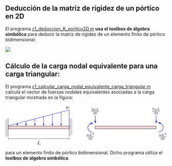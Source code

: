 ## Deducción de la matriz de rigidez de un pórtico en 2D

El programa [c1_deduccion_K_portico2D.m](c1_deduccion_K_portico2D.m) **usa el toolbox de álgebra simbólica** para deducir la matriz de rigidez de un elemento finito de pórtico bidimensional:

<!---
Compile en: https://tex.s2cms.com

\renewcommand\arraystretch{1.4}
\begin{bmatrix}
X_i\\
Y_i\\
M_i\\
X_j\\
Y_j\\
M_j
\end{bmatrix}
=
\begin{bmatrix}
  \frac{EA}{L} & 0 & 0 & -\frac{EA}{L} & 0 & 0 \\
  0 & \frac{12EI}{L^3} & \frac{6EI}{L^2} & 0 & -\frac{12EI}{L^3} & \frac{6EI}{L^2} \\
  0 & \frac{6EI}{L^2} & \frac{4EI}{L} & 0 & -\frac{6EI}{L^2} & \frac{2EI}{L} \\
  -\frac{EA}{L} & 0 & 0 & \frac{EA}{L} & 0 & 0 \\
  0 & -\frac{12EI}{L^3} & -\frac{6EI}{L^2} & 0 & \frac{12EI}{L^3} & -\frac{6EI}{L^2} \\
  0 & \frac{6EI}{L^2} & \frac{2EI}{L} & 0 & -\frac{6EI}{L^2} & \frac{4EI}{L}
\end{bmatrix}
\begin{bmatrix}
u_i\\
v_i\\
\theta_i\\
u_j\\
v_j\\
\theta_j
\end{bmatrix}
--->

![](https://tex.s2cms.ru/svg/%5Crenewcommand%5Carraystretch%7B1.4%7D%0A%5Cbegin%7Bbmatrix%7D%0AX_i%5C%5C%0AY_i%5C%5C%0AM_i%5C%5C%0AX_j%5C%5C%0AY_j%5C%5C%0AM_j%0A%5Cend%7Bbmatrix%7D%0A%3D%0A%5Cbegin%7Bbmatrix%7D%0A%20%20%5Cfrac%7BEA%7D%7BL%7D%20%26%200%20%26%200%20%26%20-%5Cfrac%7BEA%7D%7BL%7D%20%26%200%20%26%200%20%5C%5C%0A%20%200%20%26%20%5Cfrac%7B12EI%7D%7BL%5E3%7D%20%26%20%5Cfrac%7B6EI%7D%7BL%5E2%7D%20%26%200%20%26%20-%5Cfrac%7B12EI%7D%7BL%5E3%7D%20%26%20%5Cfrac%7B6EI%7D%7BL%5E2%7D%20%5C%5C%0A%20%200%20%26%20%5Cfrac%7B6EI%7D%7BL%5E2%7D%20%26%20%5Cfrac%7B4EI%7D%7BL%7D%20%26%200%20%26%20-%5Cfrac%7B6EI%7D%7BL%5E2%7D%20%26%20%5Cfrac%7B2EI%7D%7BL%7D%20%5C%5C%0A%20%20-%5Cfrac%7BEA%7D%7BL%7D%20%26%200%20%26%200%20%26%20%5Cfrac%7BEA%7D%7BL%7D%20%26%200%20%26%200%20%5C%5C%0A%20%200%20%26%20-%5Cfrac%7B12EI%7D%7BL%5E3%7D%20%26%20-%5Cfrac%7B6EI%7D%7BL%5E2%7D%20%26%200%20%26%20%5Cfrac%7B12EI%7D%7BL%5E3%7D%20%26%20-%5Cfrac%7B6EI%7D%7BL%5E2%7D%20%5C%5C%0A%20%200%20%26%20%5Cfrac%7B6EI%7D%7BL%5E2%7D%20%26%20%5Cfrac%7B2EI%7D%7BL%7D%20%26%200%20%26%20-%5Cfrac%7B6EI%7D%7BL%5E2%7D%20%26%20%5Cfrac%7B4EI%7D%7BL%7D%0A%5Cend%7Bbmatrix%7D%0A%5Cbegin%7Bbmatrix%7D%0Au_i%5C%5C%0Av_i%5C%5C%0A%5Ctheta_i%5C%5C%0Au_j%5C%5C%0Av_j%5C%5C%0A%5Ctheta_j%0A%5Cend%7Bbmatrix%7D)



## Cálculo de la carga nodal equivalente para una carga triangular: 
El programa [c1_calcular_carga_nodal_equivalente_carga_triangular.m](c1_calcular_carga_nodal_equivalente_carga_triangular.m) calcula el vector de fuerzas nodales equivalentes asociadas a la carga triangular mostrada en la figura:

![Image](c1_carga_nodal_equivalente_carga_triangular.svg)

para un elemento finito de pórtico bidimensional. Dicho programa utiliza el **toolbox de álgebra simbólica**.
